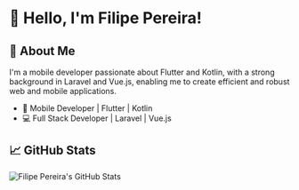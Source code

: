# 👋 Hello, I'm Filipe Pereira!

## 🚀 About Me

I'm a mobile developer passionate about Flutter and Kotlin, with a strong background in Laravel and Vue.js, enabling me to create efficient and robust web and mobile applications.

- 💼 Mobile Developer | Flutter | Kotlin
- 💻 Full Stack Developer | Laravel | Vue.js

## 📈 GitHub Stats

![Filipe Pereira's GitHub Stats](https://github-readme-stats.vercel.app/api?username=FilipeMMPereira&show_icons=true&theme=dark)

